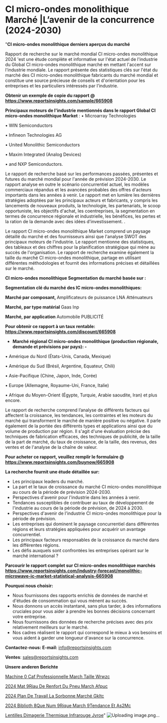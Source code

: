 # CI micro-ondes monolithique Marché |L’avenir de la concurrence (2024-2030)

"<strong>CI micro-ondes monolithique derniers aperçus du marché</strong>

Rapport de recherche sur le marché mondial CI micro-ondes monolithique 2024 'est une étude complète et informative sur l'état actuel de l'industrie du Global CI micro-ondes monolithique marché en mettant l'accent sur l'industrie mondiale. Le rapport présente des statistiques clés sur l'état du marché des CI micro-ondes monolithique fabricants du marché mondial et constitue une source précieuse de conseils et d'orientation pour les entreprises et les particuliers intéressés par l'industrie.

<strong>Obtenir un exemple de copie du rapport @ <a href=https://www.reportsinsights.com/sample/665908>https://www.reportsinsights.com/sample/665908</a></strong>

<strong>Principaux moteurs de l'industrie mentionnés dans le rapport Global CI micro-ondes monolithique Market</strong> :
• Microarray Technologies

• WIN Semiconductors

• Infineon Technologies AG

• United Monolithic Semiconductors

• Maxim Integrated (Analog Devices)

• and NXP Semiconductors.

Le rapport de recherche basé sur les performances passées, présentes et futures du marché mondial pour l'année de prévision 2024-2030. Le rapport analyse en outre le scénario concurrentiel actuel, les modèles commerciaux répandus et les avancées probables des offres d'acteurs importants dans les années à venir. Le rapport met en lumière les dernières stratégies adoptées par les principaux acteurs et fabricants, y compris les lancements de nouveaux produits, la technologie, les partenariats, le scoop opportuniste, les objectifs d'achat, les coentreprises, la segmentation en termes de concurrence régionale et industrielle, les bénéfices, les pertes et la ration de la demande avec des idées d'investissement. .

Le rapport CI micro-ondes monolithique Market comprend un paysage détaillé du marché et des fournisseurs ainsi que l'analyse SWOT des principaux moteurs de l'industrie. Le rapport mentionne des statistiques, des tableaux et des chiffres pour la planification stratégique qui mène au succès de l'organisation. Le rapport de recherche examine également la taille du marché CI micro-ondes monolithique, partage en utilisant différentes méthodologies et fournit des informations précises et détaillées sur le marché.

<strong>CI micro-ondes monolithique Segmentation du marché basée sur :</strong>

<strong> Segmentation clé du marché des IC micro-ondes monolithiques: </strong>

<strong> Marché par composant, </strong>
Amplificateurs de puissance
LNA
Atténuateurs

<strong> Marché, par type matérial </strong>
Gaas
Inp

<strong> Marché, par application </strong>
Automobile
PUBLICITÉ

<strong>Pour obtenir ce rapport à un taux rentable: <a href=https://www.reportsinsights.com/discount/665908>https://www.reportsinsights.com/discount/665908</a></strong>
<ul>
  <li><strong>Marché régional CI micro-ondes monolithique (production régionale, demande et prévisions par pays): -</strong></li>
</ul>
• Amérique du Nord (États-Unis, Canada, Mexique)

• Amérique du Sud (Brésil, Argentine, Equateur, Chili)

• Asie-Pacifique (Chine, Japon, Inde, Corée)

• Europe (Allemagne, Royaume-Uni, France, Italie)

• Afrique du Moyen-Orient (Égypte, Turquie, Arabie saoudite, Iran) et plus encore.

Le rapport de recherche comprend l’analyse de différents facteurs qui affectent la croissance, les tendances, les contraintes et les moteurs du marché qui transforment le marché de manière positive ou négative. Il parle également de la portée des différents types et applications ainsi que du volume de production par région. Il s'agit d'une évaluation précise des techniques de fabrication efficaces, des techniques de publicité, de la taille de la part de marché, du taux de croissance, de la taille, des revenus, des ventes et de l'analyse de la chaîne de valeur.

<strong>Pour acheter ce rapport, veuillez remplir le formulaire @   <a href=https://www.reportsinsights.com/buynow/665908>https://www.reportsinsights.com/buynow/665908</a></strong>

<strong>La recherche fournit une étude détaillée sur:</strong>
<ul>
  <li>Les principaux leaders du marché.</li>
  <li>La part et le taux de croissance du marché CI micro-ondes monolithique au cours de la période de prévision 2024-2030.</li>
  <li>Perspectives d'avenir pour l'industrie dans les années à venir.</li>
  <li>Tendances susceptibles de contribuer au taux de développement de l'industrie au cours de la période de prévision, de 2024 à 2030.</li>
  <li>Perspectives d'avenir de l'industrie CI micro-ondes monolithique pour la période de prévision.</li>
  <li>Les entreprises qui dominent le paysage concurrentiel dans différentes régions et leurs stratégies appliquées pour acquérir un avantage concurrentiel.</li>
  <li>Les principaux facteurs responsables de la croissance du marché dans les différentes régions.</li>
  <li>Les défis auxquels sont confrontées les entreprises opérant sur le marché international ?</li>
</ul>

<strong>Parcourir le rapport complet sur CI micro-ondes monolithique marchés <a href=https://www.reportsinsights.com/industry-forecast/monolithic-microwave-ic-market-statistical-analysis-665908>https://www.reportsinsights.com/industry-forecast/monolithic-microwave-ic-market-statistical-analysis-665908</a></strong>

<strong>Pourquoi nous choisir:</strong>
<ul>
  <li>Nous fournissons des rapports enrichis de données de marché et d'études de consommation qui vous mènent au succès.</li>
  <li>Nous donnons un accès instantané, sans plus tarder, à des informations cruciales pour vous aider à prendre les bonnes décisions concernant votre entreprise.</li>
  <li>Nous fournissons des données de recherche précises avec des prix relativement meilleurs sur le marché.</li>
  <li>Nos cadres réalisent le rapport qui correspond le mieux à vos besoins et vous aident à garder une longueur d'avance sur la concurrence.</li>
</ul>
<strong>Contactez-nous:
</strong><strong>E-mail:</strong> <a href=mailto:info@reportsinsights.com>info@reportsinsights.com</a>

<strong>Ventes</strong>: <a href=mailto:sales@reportsinsights.com>sales@reportsinsights.com</a>

<strong>Unsere anderen Berichte</strong>

<a href=https://www.linkedin.com/pulse/machine-%C3%A0-caf%C3%A9-professionnelle-march%C3%A9-taille-wrwzc/>Machine  0 Caf Professionnelle March Taille Wrwzc</a>

<a href=https://www.linkedin.com/pulse/2024-mat%C3%A9riau-de-renfort-du-pneu-march%C3%A9-afpuc/>2024 Mat 9Riau De Renfort Du Pneu March Afpuc</a>

<a href=https://www.linkedin.com/pulse/2024-plan-de-travail-la-sorbonne-marché-gkltc/>2024 Plan De Travail La Sorbonne Marché Gkltc</a>

<a href=https://www.linkedin.com/pulse/2024-biblioth%C3%A8que-num%C3%A9rique-march%C3%A9tendance-et-as2mc/>2024 Biblioth 8Que Num 9Rique March 9Tendance Et As2Mc</a>

<a href=https://www.linkedin.com/pulse/lentilles-dimagerie-thermique-infrarouge-jvroe/>Lentilles Dimagerie Thermique Infrarouge Jvroe</a>"
![Uploading image.png…]()
